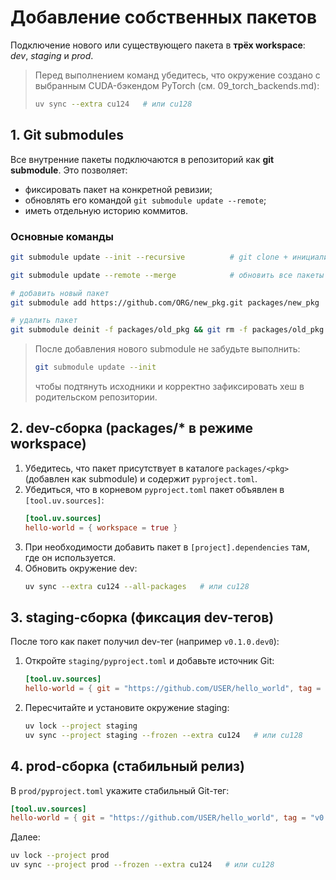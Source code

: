 # Добавление собственных пакетов

Подключение нового или существующего пакета в **трёх workspace**: *dev*, *staging* и *prod*.

> Перед выполнением команд убедитесь, что окружение создано с выбранным CUDA-бэкендом PyTorch (см. 09_torch_backends.md):
> ```bash
> uv sync --extra cu124   # или cu128
> ```

## 1. Git submodules

Все внутренние пакеты подключаются в репозиторий как **git submodule**. Это позволяет:

- фиксировать пакет на конкретной ревизии;
- обновлять его командой `git submodule update --remote`;
- иметь отдельную историю коммитов.

### Основные команды

```bash
git submodule update --init --recursive          # git clone + инициализация

git submodule update --remote --merge            # обновить все пакеты

# добавить новый пакет
git submodule add https://github.com/ORG/new_pkg.git packages/new_pkg

# удалить пакет
git submodule deinit -f packages/old_pkg && git rm -f packages/old_pkg
```

> После добавления нового submodule не забудьте выполнить:
> ```bash
> git submodule update --init
> ```
> чтобы подтянуть исходники и корректно зафиксировать хеш в родительском репозитории.

## 2. dev-сборка (packages/* в режиме workspace)

1. Убедитесь, что пакет присутствует в каталоге `packages/<pkg>` (добавлен как submodule) и содержит `pyproject.toml`.
1. Убедиться, что в корневом `pyproject.toml` пакет объявлен в `[tool.uv.sources]`:
   ```toml
   [tool.uv.sources]
   hello-world = { workspace = true }
   ```
1. При необходимости добавить пакет в `[project].dependencies` там, где он используется.
1. Обновить окружение dev:
   ```bash
   uv sync --extra cu124 --all-packages   # или cu128
   ```

## 3. staging-сборка (фиксация dev-тегов)

После того как пакет получил dev-тег (например `v0.1.0.dev0`):

1. Откройте `staging/pyproject.toml` и добавьте источник Git:
   ```toml
   [tool.uv.sources]
   hello-world = { git = "https://github.com/USER/hello_world", tag = "v0.1.0.dev0", subdirectory = "." }
   ```
2. Пересчитайте и установите окружение staging:
   ```bash
   uv lock --project staging
   uv sync --project staging --frozen --extra cu124   # или cu128
   ```

## 4. prod-сборка (стабильный релиз)

В `prod/pyproject.toml` укажите стабильный Git-тег:

```toml
[tool.uv.sources]
hello-world = { git = "https://github.com/USER/hello_world", tag = "v0.1.0", subdirectory = "." }
```

Далее:
```bash
uv lock --project prod
uv sync --project prod --frozen --extra cu124   # или cu128
```
